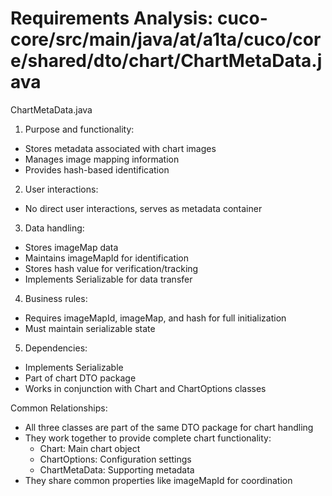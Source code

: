 # Requirements Analysis: cuco-core/src/main/java/at/a1ta/cuco/core/shared/dto/chart/ChartMetaData.java

ChartMetaData.java

1. Purpose and functionality:
- Stores metadata associated with chart images
- Manages image mapping information
- Provides hash-based identification

2. User interactions:
- No direct user interactions, serves as metadata container

3. Data handling:
- Stores imageMap data
- Maintains imageMapId for identification
- Stores hash value for verification/tracking
- Implements Serializable for data transfer

4. Business rules:
- Requires imageMapId, imageMap, and hash for full initialization
- Must maintain serializable state

5. Dependencies:
- Implements Serializable
- Part of chart DTO package
- Works in conjunction with Chart and ChartOptions classes

Common Relationships:
- All three classes are part of the same DTO package for chart handling
- They work together to provide complete chart functionality:
  * Chart: Main chart object
  * ChartOptions: Configuration settings
  * ChartMetaData: Supporting metadata
- They share common properties like imageMapId for coordination